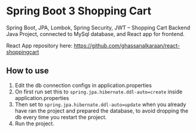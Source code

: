 # Spring Boot 3 Shopping Cart

Spring Boot, JPA, Lombok, Spring Security, JWT – Shopping Cart Backend Java Project, connected to MySql database, and React app for frontend.

React App repository here: <https://github.com/ghassanalkaraan/react-shoppingcart>

## How to use

1. Edit the db connection configs in application.properties
2. On first run set this to ```spring.jpa.hibernate.ddl-auto=create``` inside application.properties
3. Then set to ```spring.jpa.hibernate.ddl-auto=update``` when you already have ran the project and prepared the database, to avoid dropping the db every time you restart the project.
4. Run the project.
